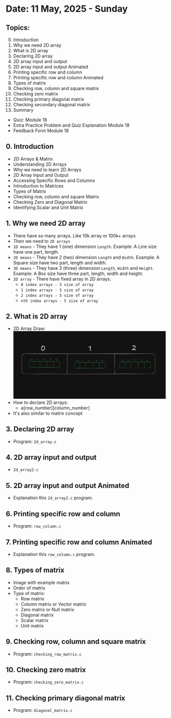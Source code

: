# Date: 11 May, 2025 - Sunday

## Topics:
0. Introduction
1. Why we need 2D array
2. What is 2D array
3. Declaring 2D array
4. 2D array input and output
5. 2D array input and output Animated
6. Printing specific row and column
7. Printing specific row and column Animated
8. Types of matrix
9. Checking row, column and square matrix
10. Checking zero matrix
11. Checking primary diagonal matrix
12. Checking secondary diagonal matrix
13. Summary
- Quiz: Module 18
- Extra Practice Problem and Quiz Explanation Module 18
- Feedback Form Module 18

## 0. Introduction
- 2D Arrays & Matrix
- Understanding 2D Arrays
- Why we need to learn 2D Arrays
- 2D Array Input and Output
- Accessing Specific Rows and Columns
- Introduction to Matrices
- Types of Matrix
- Checking row, column and square Matrix
- Checking Zero and Diagonal Matrix
- Identifying Scalar and Unit Matrix

## 1. Why we need 2D array
- There have so many arrays. Like 10k array or 100k+ arrays
- Then we need to `2D arrays`
- `1D means` - They have 1 (one) dimension `Length`. Example: A Line size have one part, length.
- `2D means` - They have 2 (two) dimension `Length` and `Width`. Example: A Square size have two part, length and width.
- `3D means` - They have 3 (three) dimension `Length`, `Width` and `Height`. Example: A Box size have three part, length, width and height.
- `2D array` - There have fixed array in 2D arrays.
    - `0 index arrays - 5 size of array`
    - `1 index arrays - 5 size of array`
    - `2 index arrays - 5 size of array`
    - `nth index arrays - 5 size of array`

## 2. What is 2D array
- 2D Array Draw:
    ![2D arrays draw image](./images/draw.png)
- How to declare 2D arrays:
    - a[row_number][column_number]
- It's also similar to matrix concept

## 3. Declaring 2D array
- Program: `2d_array.c`

## 4. 2D array input and output
- `2d_array2.c`

## 5. 2D array input and output Animated
- Explanation this `2d_array2.c` program.

## 6. Printing specific row and column
- Program: `row_column.c`

## 7. Printing specific row and column Animated
- Explanation this `row_column.c` program.

## 8. Types of matrix
- Image with example matrix
- Order of matrix
- Type of matrix:
    - Row matrix
    - Column matrix or Vector matrix
    - Zero matrix or Null matrix
    - Diagonal matrix
    - Scalar matrix
    - Unit matrix

## 9. Checking row, column and square matrix
- Program: `checking_row_matrix.c`

## 10. Checking zero matrix
- Program: `checking_zero_matrix.c`

## 11. Checking primary diagonal matrix
- Program: `diagonal_matrix.c`